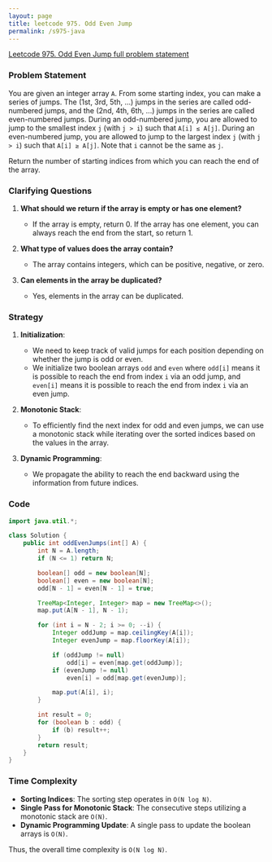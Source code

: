 ```yaml
---
layout: page
title: leetcode 975. Odd Even Jump
permalink: /s975-java
---
```

[Leetcode 975. Odd Even Jump full problem statement](https://algoadvance.github.io/algoadvance/l975)
### Problem Statement

You are given an integer array `A`. From some starting index, you can make a series of jumps. The (1st, 3rd, 5th, ...) jumps in the series are called odd-numbered jumps, and the (2nd, 4th, 6th, ...) jumps in the series are called even-numbered jumps. During an odd-numbered jump, you are allowed to jump to the smallest index `j` (with `j > i`) such that `A[i] ≤ A[j]`. During an even-numbered jump, you are allowed to jump to the largest index `j` (with `j > i`) such that `A[i] ≥ A[j]`. Note that `i` cannot be the same as `j`.

Return the number of starting indices from which you can reach the end of the array.

### Clarifying Questions
1. **What should we return if the array is empty or has one element?**
   - If the array is empty, return 0. If the array has one element, you can always reach the end from the start, so return 1.

2. **What type of values does the array contain?**
   - The array contains integers, which can be positive, negative, or zero.

3. **Can elements in the array be duplicated?**
   - Yes, elements in the array can be duplicated.

### Strategy

1. **Initialization**:
   - We need to keep track of valid jumps for each position depending on whether the jump is odd or even.
   - We initialize two boolean arrays `odd` and `even` where `odd[i]` means it is possible to reach the end from index `i` via an odd jump, and `even[i]` means it is possible to reach the end from index `i` via an even jump.

2. **Monotonic Stack**:
   - To efficiently find the next index for odd and even jumps, we can use a monotonic stack while iterating over the sorted indices based on the values in the array.

3. **Dynamic Programming**:
   - We propagate the ability to reach the end backward using the information from future indices.

### Code

```java
import java.util.*;

class Solution {
    public int oddEvenJumps(int[] A) {
        int N = A.length;
        if (N <= 1) return N;

        boolean[] odd = new boolean[N];
        boolean[] even = new boolean[N];
        odd[N - 1] = even[N - 1] = true;

        TreeMap<Integer, Integer> map = new TreeMap<>();
        map.put(A[N - 1], N - 1);

        for (int i = N - 2; i >= 0; --i) {
            Integer oddJump = map.ceilingKey(A[i]);
            Integer evenJump = map.floorKey(A[i]);

            if (oddJump != null)
                odd[i] = even[map.get(oddJump)];
            if (evenJump != null)
                even[i] = odd[map.get(evenJump)];

            map.put(A[i], i);
        }

        int result = 0;
        for (boolean b : odd) {
            if (b) result++;
        }
        return result;
    }
}
```

### Time Complexity

- **Sorting Indices**: The sorting step operates in `O(N log N)`.
- **Single Pass for Monotonic Stack**: The consecutive steps utilizing a monotonic stack are `O(N)`.
- **Dynamic Programming Update**: A single pass to update the boolean arrays is `O(N)`.

Thus, the overall time complexity is `O(N log N)`.